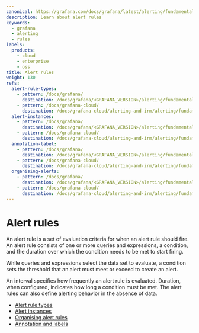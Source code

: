 ```yaml
---
canonical: https://grafana.com/docs/grafana/latest/alerting/fundamentals/alert-rules/
description: Learn about alert rules
keywords:
  - grafana
  - alerting
  - rules
labels:
  products:
    - cloud
    - enterprise
    - oss
title: Alert rules
weight: 130
refs:
  alert-rule-types:
    - pattern: /docs/grafana/
      destination: /docs/grafana/<GRAFANA_VERSION>/alerting/fundamentals/alert-rules/alert-rule-types/
    - pattern: /docs/grafana-cloud/
      destination: /docs/grafana-cloud/alerting-and-irm/alerting/fundamentals/alert-rules/alert-rule-types/
  alert-instances:
    - pattern: /docs/grafana/
      destination: /docs/grafana/<GRAFANA_VERSION>/alerting/fundamentals/alert-rules/alert-instances/
    - pattern: /docs/grafana-cloud/
      destination: /docs/grafana-cloud/alerting-and-irm/alerting/fundamentals/alert-rules/alert-instances/
  annotation-label:
    - pattern: /docs/grafana/
      destination: /docs/grafana/<GRAFANA_VERSION>/alerting/fundamentals/annotation-label/
    - pattern: /docs/grafana-cloud/
      destination: /docs/grafana-cloud/alerting-and-irm/alerting/fundamentals/annotation-label/
  organising-alerts:
    - pattern: /docs/grafana/
      destination: /docs/grafana/<GRAFANA_VERSION>/alerting/fundamentals/alert-rules/organising-alerts/
    - pattern: /docs/grafana-cloud/
      destination: /docs/grafana-cloud/alerting-and-irm/alerting/fundamentals/alert-rules/organising-alerts/
---
```


# Alert rules

An alert rule is a set of evaluation criteria for when an alert rule should fire. An alert rule consists of one or more queries and expressions, a condition, and the duration over which the condition needs to be met to start firing.

While queries and expressions select the data set to evaluate, a condition sets the threshold that an alert must meet or exceed to create an alert.

An interval specifies how frequently an alert rule is evaluated. Duration, when configured, indicates how long a condition must be met. The alert rules can also define alerting behavior in the absence of data.

- [Alert rule types](ref:alert-rule-types)
- [Alert instances](ref:alert-instances)
- [Organising alert rules](ref:organising-alerts)
- [Annotation and labels](ref:annotation-label)
